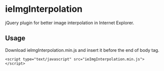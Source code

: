 # ieImgInterpolation
jQuery plugin for better image interpolation in Internet Explorer.

## Usage
Download ieImgInterpolation.min.js and insert it before the end of body tag.
```
<script type="text/javascript" src="ieImgInterpolation.min.js"></script>
```
